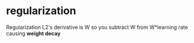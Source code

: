 # regularization

Regularization L2's derivative is W so you subtract W from W*learning rate causing **weight decay**